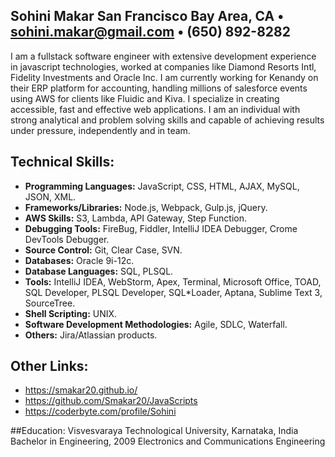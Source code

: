 ## Sohini Makar San Francisco Bay Area, CA • sohini.makar@gmail.com • (650) 892-8282
I am a fullstack software engineer with extensive development experience in javascript technologies, worked at companies like Diamond Resorts Intl, Fidelity Investments and Oracle Inc. I am currently working for Kenandy on their ERP platform for accounting, handling millions of salesforce events using AWS for clients like Fluidic and Kiva. I specialize in creating accessible, fast and effective web applications. I am an individual with strong analytical and problem solving skills and capable of achieving results under pressure, independently and in team.

## Technical Skills:
- **Programming Languages:** JavaScript, CSS, HTML, AJAX, MySQL, JSON, XML.
- **Frameworks/Libraries:** Node.js, Webpack, Gulp.js, jQuery.
- **AWS Skills:** S3, Lambda, API Gateway, Step Function.
- **Debugging Tools:** FireBug, Fiddler, IntelliJ IDEA Debugger, Crome DevTools Debugger.
- **Source Control:** Git, Clear Case, SVN.
- **Databases:** Oracle 9i-12c.
- **Database Languages:** SQL, PLSQL.
- **Tools:** IntelliJ IDEA, WebStorm, Apex, Terminal, Microsoft Office, TOAD, SQL Developer, PLSQL Developer, SQL*Loader, Aptana, Sublime Text 3, SourceTree.
- **Shell Scripting:** UNIX.
- **Software Development Methodologies:** Agile, SDLC, Waterfall.
- **Others:** Jira/Atlassian products.

## Other Links:
- https://smakar20.github.io/
- https://github.com/Smakar20/JavaScripts
- https://coderbyte.com/profile/Sohini

##Education:
Visvesvaraya Technological University, Karnataka, India
Bachelor in Engineering, 2009
Electronics and Communications Engineering
